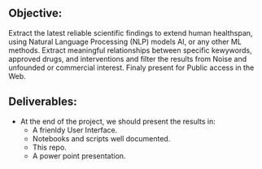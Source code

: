 ## Objective:

Extract the latest reliable scientific findings to extend human healthspan, using Natural Language Processing (NLP) models AI, or any other ML methods. Extract meaningful relationships between specific kewywords, approved drugs, and interventions and filter the results from Noise and unfounded or commercial interest.​ Finaly present for Public access in the Web.

## Deliverables:

- At the end of the project, we should present the results in:
  - A frienldy User Interface.
  - Notebooks and scripts well documented.
  - This repo.
  - A power point presentation.


